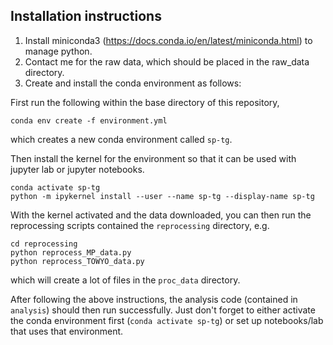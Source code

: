 Installation instructions
-------------------------

1. Install miniconda3 (https://docs.conda.io/en/latest/miniconda.html) to manage python. 
1. Contact me for the raw data, which should be placed in the raw_data directory.
1. Create and install the conda environment as follows:

First run the following within the base directory of this repository,

```
conda env create -f environment.yml
```

which creates a new conda environment called `sp-tg`.

Then install the kernel for the environment so that it can be used with jupyter lab or jupyter notebooks.

```
conda activate sp-tg
python -m ipykernel install --user --name sp-tg --display-name sp-tg
```

With the kernel activated and the data downloaded, you can then run the reprocessing scripts contained the `reprocessing` directory, e.g.

```
cd reprocessing
python reprocess_MP_data.py
python reprocess_TOWYO_data.py
``` 
     
which will create a lot of files in the `proc_data` directory. 

After following the above instructions, the analysis code (contained in `analysis`) should then run successfully. Just don't forget to either activate the conda environment first (`conda activate sp-tg`) or set up notebooks/lab that uses that environment. 